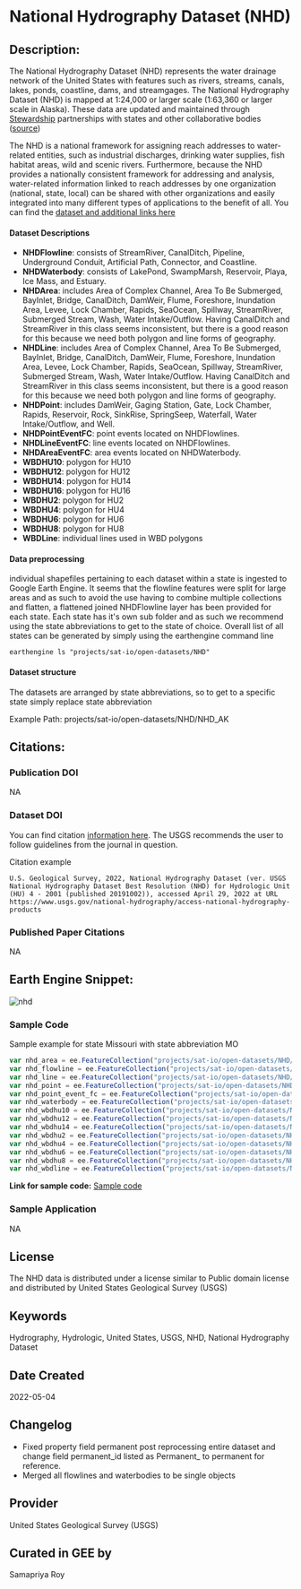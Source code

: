 
# National Hydrography Dataset (NHD)

## Description:

The National Hydrography Dataset (NHD) represents the water drainage network of the United States with features such as rivers, streams, canals, lakes, ponds, coastline, dams, and streamgages. The National Hydrography Dataset (NHD) is mapped at 1:24,000 or larger scale (1:63,360 or larger scale in Alaska). These data are updated and maintained through [Stewardship](https://www.usgs.gov/national-hydrography/stewardship-and-community) partnerships with states and other collaborative bodies ([source](https://www.usgs.gov/national-hydrography/national-hydrography-dataset))

The NHD is a national framework for assigning reach addresses to water-related entities, such as industrial discharges, drinking water supplies, fish habitat areas, wild and scenic rivers. Furthermore, because the NHD provides a nationally consistent framework for addressing and analysis, water-related information linked to reach addresses by one organization (national, state, local) can be shared with other organizations and easily integrated into many different types of applications to the benefit of all. You can find the [dataset and additional links here](https://www.usgs.gov/national-hydrography)


#### Dataset Descriptions

- **NHDFlowline**: consists of StreamRiver, CanalDitch, Pipeline, Underground Conduit, Artificial Path, Connector, and Coastline.
- **NHDWaterbody**: consists of LakePond, SwampMarsh, Reservoir, Playa, Ice Mass, and Estuary.
- **NHDArea**: includes Area of Complex Channel, Area To Be Submerged, BayInlet, Bridge, CanalDitch, DamWeir, Flume, Foreshore, Inundation Area, Levee, Lock Chamber, Rapids, SeaOcean, Spillway, StreamRiver, Submerged Stream, Wash, Water Intake/Outflow. Having CanalDitch and StreamRiver in this class seems inconsistent, but there is a good reason for this because we need both polygon and line forms of geography.
- **NHDLine**: includes Area of Complex Channel, Area To Be Submerged, BayInlet, Bridge, CanalDitch, DamWeir, Flume, Foreshore, Inundation Area, Levee, Lock Chamber, Rapids, SeaOcean, Spillway, StreamRiver, Submerged Stream, Wash, Water Intake/Outflow. Having CanalDitch and StreamRiver in this class seems inconsistent, but there is a good reason for this because we need both polygon and line forms of geography.
- **NHDPoint**: includes DamWeir, Gaging Station, Gate, Lock Chamber, Rapids, Reservoir, Rock, SinkRise, SpringSeep, Waterfall, Water Intake/Outflow, and Well.
- **NHDPointEventFC**: point events located on NHDFlowlines.
- **NHDLineEventFC**: line events located on NHDFlowlines.
- **NHDAreaEventFC**: area events located on NHDWaterbody.
- **WBDHU10**: polygon for HU10
- **WBDHU12**: polygon for HU12
- **WBDHU14**: polygon for HU14
- **WBDHU16**: polygon for HU16
- **WBDHU2**: polygon for HU2
- **WBDHU4**: polygon for HU4
- **WBDHU6**: polygon for HU6
- **WBDHU8**: polygon for HU8
- **WBDLine**: individual lines used in WBD polygons

#### Data preprocessing
individual shapefiles pertaining to each dataset within a state is ingested to Google Earth Engine. It seems that the flowline features were split for large areas and as such to avoid the use having to combine multiple collections and flatten, a flattened joined NHDFlowline layer has been provided for each state. Each state has it's own sub folder and as such we recommend using the state abbreviations to get to the state of choice. Overall list of all states can be generated by simply using the earthengine command line

```
earthengine ls "projects/sat-io/open-datasets/NHD"
```

#### Dataset structure
The datasets are arranged by state abbreviations, so to get to a specific state simply replace state abbreviation

Example Path: projects/sat-io/open-datasets/NHD/NHD_AK

## Citations:

### Publication DOI

NA

### Dataset DOI

You can find citation [information here](https://www.usgs.gov/faqs/how-should-i-cite-datasets-and-services-national-map). The USGS recommends the user to follow guidelines from the journal in question.

Citation example

```
U.S. Geological Survey, 2022, National Hydrography Dataset (ver. USGS National Hydrography Dataset Best Resolution (NHD) for Hydrologic Unit (HU) 4 - 2001 (published 20191002)), accessed April 29, 2022 at URL https://www.usgs.gov/national-hydrography/access-national-hydrography-products
```

### Published Paper Citations

NA

## Earth Engine Snippet:
![nhd](https://user-images.githubusercontent.com/6677629/166146991-c05e0e5c-876c-41e1-a289-9cc7b3a9dbc0.gif)

### Sample Code

Sample example for state Missouri with state abbreviation MO
```js
var nhd_area = ee.FeatureCollection("projects/sat-io/open-datasets/NHD/NHD_MO/NHDArea");
var nhd_flowline = ee.FeatureCollection("projects/sat-io/open-datasets/NHD/NHD_MO/NHDFlowline");
var nhd_line = ee.FeatureCollection("projects/sat-io/open-datasets/NHD/NHD_MO/NHDLine");
var nhd_point = ee.FeatureCollection("projects/sat-io/open-datasets/NHD/NHD_MO/NHDPoint");
var nhd_point_event_fc = ee.FeatureCollection("projects/sat-io/open-datasets/NHD/NHD_MO/NHDPointEventFC");
var nhd_waterbody = ee.FeatureCollection("projects/sat-io/open-datasets/NHD/NHD_MO/NHDWaterbody");
var nhd_wbdhu10 = ee.FeatureCollection("projects/sat-io/open-datasets/NHD/NHD_MO/WBDHU10");
var nhd_wbdhu12 = ee.FeatureCollection("projects/sat-io/open-datasets/NHD/NHD_MO/WBDHU12");
var nhd_wbdhu14 = ee.FeatureCollection("projects/sat-io/open-datasets/NHD/NHD_MO/WBDHU14");
var nhd_wbdhu2 = ee.FeatureCollection("projects/sat-io/open-datasets/NHD/NHD_MO/WBDHU2");
var nhd_wbdhu4 = ee.FeatureCollection("projects/sat-io/open-datasets/NHD/NHD_MO/WBDHU4");
var nhd_wbdhu6 = ee.FeatureCollection("projects/sat-io/open-datasets/NHD/NHD_MO/WBDHU6");
var nhd_wbdhu8 = ee.FeatureCollection("projects/sat-io/open-datasets/NHD/NHD_MO/WBDHU8");
var nhd_wbdline = ee.FeatureCollection("projects/sat-io/open-datasets/NHD/NHD_MO/WBDLine");
```

**Link for sample code:** [Sample code](https://code.earthengine.google.com/?scriptPath=users/sat-io/awesome-gee-catalog-examples:hydrology/NATIONAL-HYDROGRAPHY-DATASET)

### Sample Application

NA

## License

The NHD data is distributed under a license similar to Public domain license and distributed by United States Geological Survey (USGS)

## Keywords

Hydrography, Hydrologic, United States, USGS, NHD, National Hydrography Dataset

## Date Created

2022-05-04

## Changelog

* Fixed property field permanent post reprocessing entire dataset and change field permanent_id listed as Permanent_ to permanent for reference.
* Merged all flowlines and waterbodies to be single objects

## Provider

United States Geological Survey (USGS)

## Curated in GEE by
Samapriya Roy